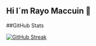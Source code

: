 ## Hi I´m Rayo Maccuin 👋

##GitHub Stats 

[![GitHub Streak](https://github-readme-streak-stats.herokuapp.com?user=Rayo-Maccuin&theme=tokyonight&hide_border=true&border_radius=10&locale=es)](https://git.io/streak-stats)

<!--
**Rayo-Maccuin/Rayo-Maccuin** is a ✨ _special_ ✨ repository because its `README.md` (this file) appears on your GitHub profile.

Here are some ideas to get you started:

- 🔭 I’m currently working on ...
- 🌱 I’m currently learning ...
- 👯 I’m looking to collaborate on ...
- 🤔 I’m looking for help with ...
- 💬 Ask me about ...
- 📫 How to reach me: ...
- 😄 Pronouns: ...
- ⚡ Fun fact: ...
-->
